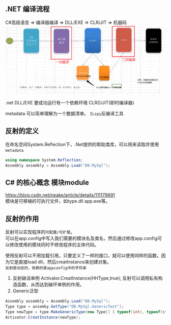## .NET 编译流程
C#高级语言 => 编译器编译 => DLL/EXE => CLR/JIT => 机器码
![](./img/%E7%BC%96%E8%AF%91.png)  

.net DLL/EXE 要成功运行有一个依赖环境 CLR()/JIT(即时编译器)  

metadata 可以简单理解为一个数据清单。
`ILspy`反编译工具

## 反射的定义
在命名空间System.Reflection下，.Net提供的帮助类库，可以用来读取并使用`metadata`

```C#
using namespace System.Reflection;
Assembly assembly = Assembly.Load("DB.MySql");
```

## C# 的核心概念 模块module
https://blog.csdn.net/neake/article/details/111179691   
模块是可移植的可执行文件，如type.dll app.exe等。

## 反射的作用
反射可以实现程序的`可配置/可扩展`。  
可以在app.config中写入我们需要的模块名及类名，然后通过修改app.config可以修改使用的模块同时不修改程序的主体代码。  

使用反射可以不用加载引用，只要定义了一样的接口，就可以使用同样的函数。因为它是直接load dll，然后creatInstance来创建对象。  
`反射是动态的，依赖的是appconfig中的字符串`

1. 反射破话单例
Activator.CreatInstance(HHType,true);   反射可以调用私有构造函数，从而达到破坏单例的作用。
2. Generic泛型
```C#
Assembly assembly = Assembly.Load("DB.MySql");
Type type = assemby.GetType("DB.MySql.GenericTest");
Type newType = type.MakeGenericType(new Type[] { typeof(int), typeof(string) });
Activator.CreatInstance(newType);
```
